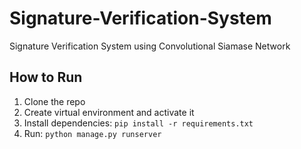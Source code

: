 # Signature-Verification-System
Signature Verification System using Convolutional Siamase Network

## How to Run
1. Clone the repo
2. Create virtual environment and activate it
3. Install dependencies: `pip install -r requirements.txt`
4. Run: `python manage.py runserver`
